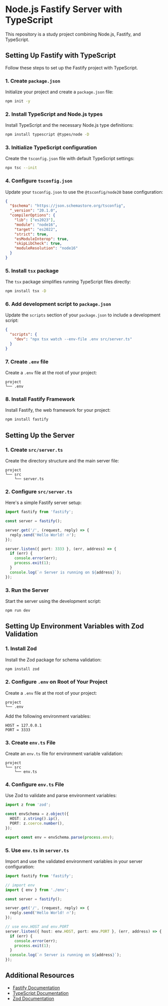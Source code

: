 # Node.js Fastify Server with TypeScript

This repository is a study project combining Node.js, Fastify, and TypeScript.

## Setting Up Fastify with TypeScript

Follow these steps to set up the Fastify project with TypeScript.

### 1. Create `package.json`

Initialize your project and create a `package.json` file:

```bash
npm init -y
```

### 2. Install TypeScript and Node.js types

Install TypeScript and the necessary Node.js type definitions:

```bash
npm install typescript @types/node -D
```

### 3. Initialize TypeScript configuration

Create the `tsconfig.json` file with default TypeScript settings:

```bash
npx tsc --init
```

### 4. Configure `tsconfig.json`

Update your `tsconfig.json` to use the `@tsconfig/node20` base configuration:

```json
{
  "$schema": "https://json.schemastore.org/tsconfig",
  "_version": "20.1.0",
  "compilerOptions": {
    "lib": ["es2023"],
    "module": "node16",
    "target": "es2022",
    "strict": true,
    "esModuleInterop": true,
    "skipLibCheck": true,
    "moduleResolution": "node16"
  }
}
```

### 5. Install `tsx` package

The `tsx` package simplifies running TypeScript files directly:

```bash
npm install tsx -D
```

### 6. Add development script to `package.json`

Update the `scripts` section of your `package.json` to include a development script:

```json
{
  "scripts": {
    "dev": "npx tsx watch --env-file .env src/server.ts"
  }
}
```

### 7. Create `.env` file

Create a `.env` file at the root of your project:

```
project
└── .env
```

### 8. Install Fastify Framework

Install Fastify, the web framework for your project:

```bash
npm install fastify
```

## Setting Up the Server

### 1. Create `src/server.ts`

Create the directory structure and the main server file:

```
project
└── src
    └── server.ts
```

### 2. Configure `src/server.ts`

Here's a simple Fastify server setup:

```ts
import fastify from 'fastify';

const server = fastify();

server.get('/', (request, reply) => {
  reply.send('Hello World! 🔥');
});

server.listen({ port: 3333 }, (err, address) => {
  if (err) {
    console.error(err);
    process.exit(1);
  }
  console.log(`🔥 Server is running on ${address}`);
});
```

### 3. Run the Server

Start the server using the development script:

```bash
npm run dev
```

## Setting Up Environment Variables with Zod Validation

### 1. Install Zod

Install the Zod package for schema validation:

```bash
npm install zod
```

### 2. Configure `.env` on Root of Your Project

Create a `.env` file at the root of your project:

```
project
└── .env
```

Add the following environment variables:

```env
HOST = 127.0.0.1
PORT = 3333
```

### 3. Create `env.ts` File

Create an `env.ts` file for environment variable validation:

```
project
└── src
    └── env.ts
```

### 4. Configure `env.ts` File

Use Zod to validate and parse environment variables:

```ts
import z from 'zod';

const envSchema = z.object({
  HOST: z.string().ip(),
  PORT: z.coerce.number(),
});

export const env = envSchema.parse(process.env);
```

### 5. Use `env.ts` in `server.ts`

Import and use the validated environment variables in your server configuration:

```ts
import fastify from 'fastify';

// import env
import { env } from './env';

const server = fastify();

server.get('/', (request, reply) => {
  reply.send('Hello World! 🔥');
});

// use env.HOST and env.PORT
server.listen({ host: env.HOST, port: env.PORT }, (err, address) => {
  if (err) {
    console.error(err);
    process.exit(1);
  }
  console.log(`🔥 Server is running on ${address}`);
});
```

## Additional Resources

- [Fastify Documentation](https://www.fastify.io/docs/latest/)
- [TypeScript Documentation](https://www.typescriptlang.org/docs/)
- [Zod Documentation](https://zod.dev/)
